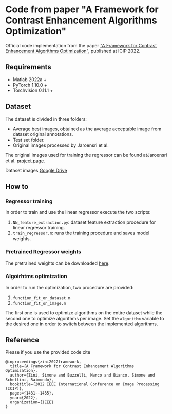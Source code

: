 # Code from paper "A Framework for Contrast Enhancement Algorithms Optimization"

Official code implementation from the paper ["A Framework for Contrast Enhancement Algorithms Optimization"](https://ieeexplore.ieee.org/abstract/document/9897184), published at ICIP 2022.

## Requirements

- Matlab 2022a +
- PyTorch 1.10.0 +
- Torchvision 0.11.1 +

## Dataset

The dataset is divided in three folders:
- Average best images, obtained as the average acceptable image from dataset original annotations.
- Test set folder.
- Original images processed by Jaroensri et al.

The original images used for training the regressor can be found atJaroensri et al. [project page](http://projects.csail.mit.edu/acceptable-adj/).

Dataset images [Google Drive](https://drive.google.com/drive/folders/1wlJdHcUR-hZkSiFNKIzw3YGd30iJ260T?usp=sharing)

## How to

### Regressor training

In order to train and use the linear regressor execute the two scripts:
1. `NN_feature_extraction.py`: dataset feature extraction procedure for linear regressor training. 
2. `train_regressor.m`: runs the training procedure and saves model weights.



### Pretrained Regressor weights

The pretrained weights can be downloaded [here](https://drive.google.com/drive/folders/1dhtw2R-mC7tkvJCJ8_pfIBhikEAYRlXa?usp=sharing).

### Algoirhtms optimization
In order to run the optimization, two procedure are provided:
1. `function_fit_on_dataset.m`
2. `function_fit_on_image.m`

The first one is used to optimize algorithms on the entire dataset while the second one to optimize algorithms per image.
Set the `algorithm` variable to the desired one in order to switch between the implemented algorithms.

## Reference

Please if you use the provided code cite

```
@inproceedings{zini2022framework,
  title={A Framework for Contrast Enhancement Algorithms Optimization},
  author={Zini, Simone and Buzzelli, Marco and Bianco, Simone and Schettini, Raimondo},
  booktitle={2022 IEEE International Conference on Image Processing (ICIP)},
  pages={1431--1435},
  year={2022},
  organization={IEEE}
}
```
